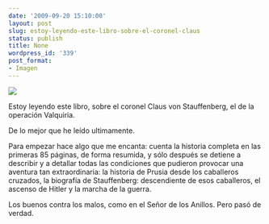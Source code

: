 ```yaml
---
date: '2009-09-20 15:10:00'
layout: post
slug: estoy-leyendo-este-libro-sobre-el-coronel-claus
status: publish
title: None
wordpress_id: '339'
post_format:
- Imagen
---
```


![](http://jjdenis.files.wordpress.com/2012/04/tumblr_kq9txqya011qzqnl8o1_400.jpg)

Estoy leyendo este libro, sobre el coronel Claus von Stauffenberg, el de la operación Valquiria.




De lo mejor que he leído ultimamente.




Para empezar hace algo que me encanta: cuenta la historia completa en las primeras 85 páginas, de forma resumida, y sólo después se detiene a describir y a detallar todas las condiciones que pudieron provocar una aventura tan extraordinaria: la historia de Prusia desde los caballeros cruzados, la biografía de Stauffenberg: descendiente de esos caballeros,  el ascenso de Hitler y la marcha de la guerra.




Los buenos contra los malos, como en el Señor de los Anillos. Pero pasó de verdad.
